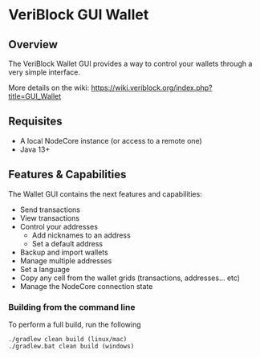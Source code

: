 # VeriBlock GUI Wallet

## Overview
The VeriBlock Wallet GUI provides a way to control your wallets through a very simple interface.

More details on the wiki: https://wiki.veriblock.org/index.php?title=GUI_Wallet

## Requisites
* A local NodeCore instance (or access to a remote one)
* Java 13+

## Features & Capabilities
The Wallet GUI contains the next features and capabilities:

* Send transactions
* View transactions
* Control your addresses
    * Add nicknames to an address
    * Set a default address
* Backup and import wallets
* Manage multiple addresses
* Set a language
* Copy any cell from the wallet grids (transactions, addresses... etc)
* Manage the NodeCore connection state

### Building from the command line

To perform a full build, run the following

    ./gradlew clean build (linux/mac)
    ./gradlew.bat clean build (windows)
